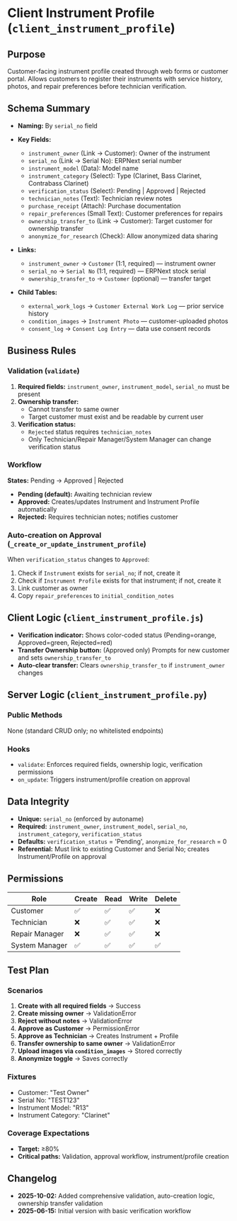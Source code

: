 # Client Instrument Profile (`client_instrument_profile`)

## Purpose
Customer-facing instrument profile created through web forms or customer portal. Allows customers to register their instruments with service history, photos, and repair preferences before technician verification.

## Schema Summary
- **Naming:** By `serial_no` field
- **Key Fields:**
  - `instrument_owner` (Link → Customer): Owner of the instrument
  - `serial_no` (Link → Serial No): ERPNext serial number
  - `instrument_model` (Data): Model name
  - `instrument_category` (Select): Type (Clarinet, Bass Clarinet, Contrabass Clarinet)
  - `verification_status` (Select): Pending | Approved | Rejected
  - `technician_notes` (Text): Technician review notes
  - `purchase_receipt` (Attach): Purchase documentation
  - `repair_preferences` (Small Text): Customer preferences for repairs
  - `ownership_transfer_to` (Link → Customer): Target customer for ownership transfer
  - `anonymize_for_research` (Check): Allow anonymized data sharing

- **Links:**
  - `instrument_owner` → `Customer` (1:1, required) — instrument owner
  - `serial_no` → `Serial No` (1:1, required) — ERPNext stock serial
  - `ownership_transfer_to` → `Customer` (optional) — transfer target

- **Child Tables:**
  - `external_work_logs` → `Customer External Work Log` — prior service history
  - `condition_images` → `Instrument Photo` — customer-uploaded photos
  - `consent_log` → `Consent Log Entry` — data use consent records

## Business Rules

### Validation (`validate`)
1. **Required fields:** `instrument_owner`, `instrument_model`, `serial_no` must be present
2. **Ownership transfer:**
   - Cannot transfer to same owner
   - Target customer must exist and be readable by current user
3. **Verification status:**
   - `Rejected` status requires `technician_notes`
   - Only Technician/Repair Manager/System Manager can change verification status

### Workflow
**States:** Pending → Approved | Rejected

- **Pending (default):** Awaiting technician review
- **Approved:** Creates/updates Instrument and Instrument Profile automatically
- **Rejected:** Requires technician notes; notifies customer

### Auto-creation on Approval (`_create_or_update_instrument_profile`)
When `verification_status` changes to `Approved`:
1. Check if `Instrument` exists for `serial_no`; if not, create it
2. Check if `Instrument Profile` exists for that instrument; if not, create it
3. Link customer as owner
4. Copy `repair_preferences` to `initial_condition_notes`

## Client Logic (`client_instrument_profile.js`)
- **Verification indicator:** Shows color-coded status (Pending=orange, Approved=green, Rejected=red)
- **Transfer Ownership button:** (Approved only) Prompts for new customer and sets `ownership_transfer_to`
- **Auto-clear transfer:** Clears `ownership_transfer_to` if `instrument_owner` changes

## Server Logic (`client_instrument_profile.py`)
### Public Methods
None (standard CRUD only; no whitelisted endpoints)

### Hooks
- `validate`: Enforces required fields, ownership logic, verification permissions
- `on_update`: Triggers instrument/profile creation on approval

## Data Integrity
- **Unique:** `serial_no` (enforced by autoname)
- **Required:** `instrument_owner`, `instrument_model`, `serial_no`, `instrument_category`, `verification_status`
- **Defaults:** `verification_status` = 'Pending', `anonymize_for_research` = 0
- **Referential:** Must link to existing Customer and Serial No; creates Instrument/Profile on approval

## Permissions
| Role              | Create | Read | Write | Delete |
|-------------------|--------|------|-------|--------|
| Customer          | ✅     | ✅   | ✅    | ❌     |
| Technician        | ❌     | ✅   | ✅    | ❌     |
| Repair Manager    | ❌     | ✅   | ✅    | ❌     |
| System Manager    | ✅     | ✅   | ✅    | ✅     |

## Test Plan
### Scenarios
1. **Create with all required fields** → Success
2. **Create missing owner** → ValidationError
3. **Reject without notes** → ValidationError
4. **Approve as Customer** → PermissionError
5. **Approve as Technician** → Creates Instrument + Profile
6. **Transfer ownership to same owner** → ValidationError
7. **Upload images via `condition_images`** → Stored correctly
8. **Anonymize toggle** → Saves correctly

### Fixtures
- Customer: "Test Owner"
- Serial No: "TEST123"
- Instrument Model: "R13"
- Instrument Category: "Clarinet"

### Coverage Expectations
- **Target:** ≥80%
- **Critical paths:** Validation, approval workflow, instrument/profile creation

## Changelog
- **2025-10-02:** Added comprehensive validation, auto-creation logic, ownership transfer validation
- **2025-06-15:** Initial version with basic verification workflow
